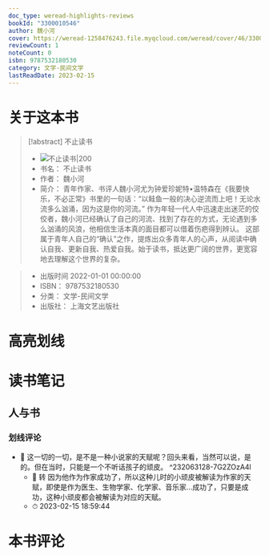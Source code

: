 ```yaml
---
doc_type: weread-highlights-reviews
bookId: "3300010546"
author: 魏小河
cover: https://weread-1258476243.file.myqcloud.com/weread/cover/46/3300010546/t7_3300010546.jpg
reviewCount: 1
noteCount: 0
isbn: 9787532180530
category: 文学-民间文学
lastReadDate: 2023-02-15
---
```

# 关于这本书
> [!abstract] 不止读书
> - ![ 不止读书|200](https://weread-1258476243.file.myqcloud.com/weread/cover/46/3300010546/t7_3300010546.jpg)
> - 书名： 不止读书
> - 作者： 魏小河
> - 简介： 青年作家、书评人魏小河尤为钟爱珍妮特•温特森在《我要快乐，不必正常》书里的一句话：“以鲑鱼一般的决心逆流而上吧！无论水流多么汹涌，因为这是你的河流。”
作为年轻一代人中迅速走出迷茫的佼佼者，魏小河已经确认了自己的河流、找到了存在的方式，无论遇到多么汹涌的风浪，他相信生活本真的面目都可以借着伤疤得到辨认。
这部属于青年人自己的“确认”之作，提炼出众多青年人的心声，从阅读中确认自我、更新自我、热爱自我。始于读书，抵达更广阔的世界，更宽容地去理解这个世界的复杂。

> - 出版时间 2022-01-01 00:00:00
> - ISBN： 9787532180530
> - 分类： 文学-民间文学
> - 出版社： 上海文艺出版社

# 高亮划线

# 读书笔记

## 人与书

### 划线评论
- 📌 这一切的一切，是不是一种小说家的天赋呢？回头来看，当然可以说，是的。但在当时，只能是一个不听话孩子的顽皮。  ^232063128-7G2ZOzA4l
    - 💭 转
因为他作为作家成功了，所以这种儿时的小顽皮被解读为作家的天赋，即使是作为医生、生物学家、化学家、音乐家...成功了，只要是成功，这种小顽皮都会被解读为对应的天赋。
    - ⏱ 2023-02-15 18:59:44
   
# 本书评论
